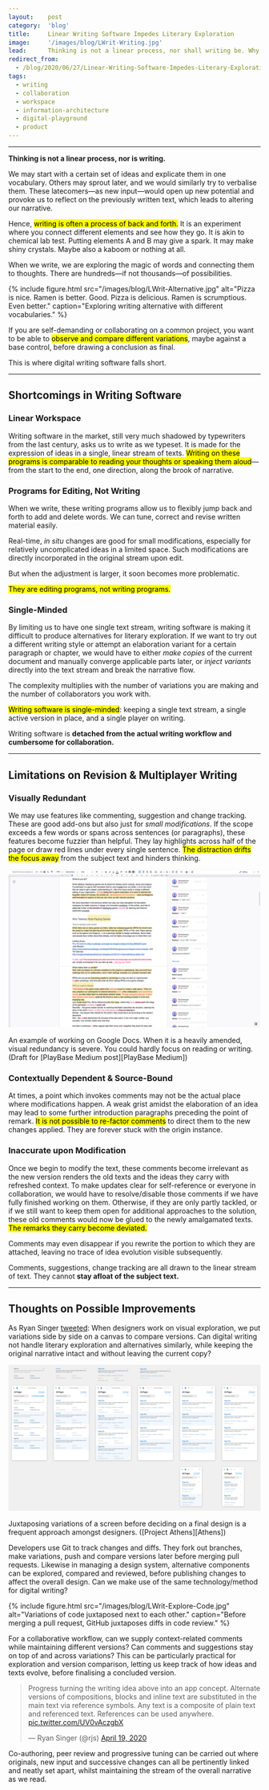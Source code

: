 ```yaml
---
layout:    post
category:  'blog'
title:     Linear Writing Software Impedes Literary Exploration
image:     '/images/blog/LWrit-Writing.jpg'
lead:      Thinking is not a linear process, nor shall writing be. Why do digital writing apps make it so? 
redirect_from:
  - /blog/2020/06/27/Linear-Writing-Software-Impedes-Literary-Exploration/
tags:
  - writing
  - collaboration
  - workspace
  - information-architecture
  - digital-playground
  - product
---
```


-------

**Thinking is not a linear process, nor is writing.**

We may start with a certain set of ideas and explicate them in one vocabulary. Others may sprout later, and we would similarly try to verbalise them. These latecomers—as new input—would open up new potential and provoke us to reflect on the previously written text, which leads to altering our narrative.

Hence, <mark>writing is often a process of back and forth.</mark> It is an experiment where you connect different elements and see how they go. It is akin to chemical lab test. Putting elements A and B may give a spark. It may make shiny crystals. Maybe also a kaboom or nothing at all.

When we write, we are exploring the magic of words and connecting them to thoughts. There are hundreds—if not thousands—of possibilities.

{% include figure.html
    src="/images/blog/LWrit-Alternative.jpg"
    alt="Pizza is nice. Ramen is better. Good. Pizza is delicious. Ramen is scrumptious. Even better."
    caption="Exploring writing alternative with different vocabularies."
%}

If you are self-demanding or collaborating on a common project, you want to be able to <mark>observe and compare different variations</mark>, maybe against a base control, before drawing a conclusion as final.

This is where digital writing software falls short.

-------

## Shortcomings in Writing Software

### Linear Workspace

Writing software in the market, still very much shadowed by typewriters from the last century, asks us to write as we typeset. It is made for the expression of ideas in a single, linear stream of texts. <mark>Writing on these programs is comparable to reading your thoughts or speaking them aloud</mark>—from the start to the end, one direction, along the brook of narrative.

### Programs for Editing, Not Writing

When we write, these writing programs allow us to flexibly jump back and forth to add and delete words. We can tune, correct and revise written material easily.

Real-time, *in situ* changes are good for small modifications, especially for relatively uncomplicated ideas in a limited space. Such modifications are directly incorporated in the original stream upon edit.

But when the adjustment is larger, it soon becomes more problematic.

<mark>They are editing programs, not writing programs.</mark>

### Single-Minded

By limiting us to have one single text stream, writing software is making it difficult to produce alternatives for literary exploration. If we want to try out a different writing style or attempt an elaboration variant for a certain paragraph or chapter, we would have to either *make copies* of the current document and manually converge applicable parts later, or *inject variants* directly into the text stream and break the narrative flow.

The complexity multiplies with the number of variations you are making and the number of collaborators you work with.

<mark>Writing software is single-minded</mark>: keeping a single text stream, a single active version in place, and a single player on writing.

Writing software is **detached from the actual writing workflow and cumbersome for collaboration.**

-------

## Limitations on Revision & Multiplayer Writing

### Visually Redundant

We may use features like commenting, suggestion and change tracking. These are good add-ons but also just for *small modifications*. If the scope exceeds a few words or spans across sentences (or paragraphs), these features become fuzzier than helpful. They lay highlights across half of the page or draw red lines under every single sentence. <mark>The distraction drifts the focus away</mark> from the subject text and hinders thinking.

![A lot of highlights, comments and suggestions on the subject text. It's hard to focus on reading or writing.](/images/blog/LWrit-Visual-Redundancy.jpg)
<div class="extras cap" markdown="1">
An example of working on Google Docs. When it is a heavily amended, visual redundancy is severe. You could hardly focus on reading or writing. (Draft for [PlayBase Medium post][PlayBase Medium])
</div>

### Contextually Dependent & Source-Bound

At times, a point which invokes comments may not be the actual place where modifications happen. A weak grist amidst the elaboration of an idea may lead to some further introduction paragraphs preceding the point of remark. <mark>It is not possible to re-factor comments</mark> to direct them to the new changes applied. They are forever stuck with the origin instance.

### Inaccurate upon Modification

Once we begin to modify the text, these comments become irrelevant as the new version renders the old texts and the ideas they carry with refreshed context. To make updates clear for self-reference or everyone in collaboration, we would have to resolve/disable those comments if we have fully finished working on them. Otherwise, if they are only partly tackled, or if we still want to keep them open for additional approaches to the solution, these old comments would now be glued to the newly amalgamated texts. <mark>The remarks they carry become deviated.</mark>

Comments may even disappear if you rewrite the portion to which they are attached, leaving no trace of idea evolution visible subsequently.

Comments, suggestions, change tracking are all drawn to the linear stream of text. They cannot **stay afloat of the subject text.**

-------

## Thoughts on Possible Improvements
As Ryan Singer [tweeted][Tweet 1]: When designers work on visual exploration, we put variations side by side on a canvas to compare versions. Can digital writing not handle literary exploration and alternatives similarly, while keeping the original narrative intact and without leaving the current copy?

![Variations of an app screen juxtaposed next to each other.](/images/blog/LWrit-Explore-Design.jpg)
<div class="extras cap" markdown="1">
Juxtaposing variations of a screen before deciding on a final design is a frequent approach amongst designers. ([Project Athens][Athens])
</div>

Developers use Git to track changes and diffs. They fork out branches, make variations, push and compare versions later before merging pull requests. Likewise in managing a design system, alternative components can be explored, compared and reviewed, before publishing changes to affect the overall design. Can we make use of the same technology/method for digital writing?

{% include figure.html
    src="/images/blog/LWrit-Explore-Code.jpg"
    alt="Variations of code juxtaposed next to each other."
    caption="Before merging a pull request, GitHub juxtaposes diffs in code review."
%}

For a collaborative workflow, can we supply context-related comments while maintaining different versions? Can comments and suggestions stay on top of and across variations? This can be particularly practical for exploration and version comparison, letting us keep track of how ideas and texts evolve, before finalising a concluded version.

<blockquote class="twitter-tweet" data-conversation="none" data-dnt="true"><p lang="en" dir="ltr">Progress turning the writing idea above into an app concept. Alternate versions of compositions, blocks and inline text are substituted in the main text via reference symbols. Any text is a composite of plain text and referenced text. References can be used anywhere. <a href="https://t.co/UV0vAczgbX">pic.twitter.com/UV0vAczgbX</a></p>&mdash; Ryan Singer (@rjs) <a href="https://twitter.com/rjs/status/1251927254088560640?ref_src=twsrc%5Etfw">April 19, 2020</a></blockquote> <script async src="https://platform.twitter.com/widgets.js" charset="utf-8"></script>

Co-authoring, peer review and progressive tuning can be carried out where originals, new input and successive changes can all be pertinently linked and neatly set apart, whilst maintaining the stream of the overall narrative as we read.

[PlayBase Medium]: https://medium.com/denkwerk-stories/the-base-for-your-date-workshop-c7adbc6370e
[Tweet 1]: https://twitter.com/rjs/status/1130603817605558272
[Athens]: https://github.com/athensresearch/athens
